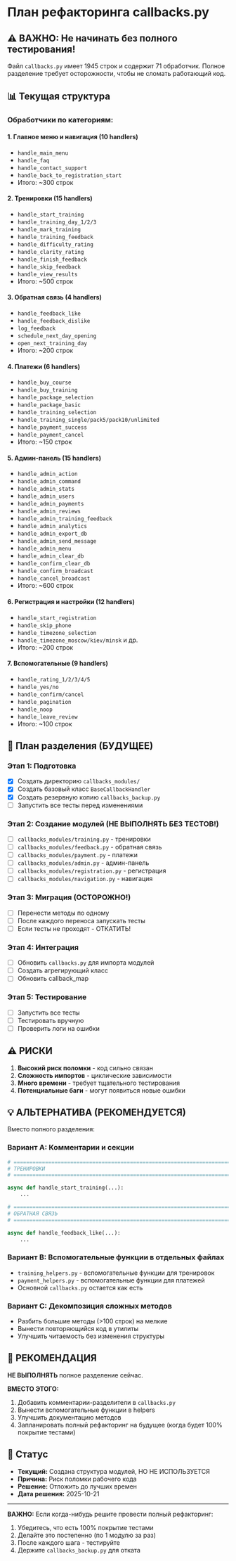 # План рефакторинга callbacks.py

## ⚠️ ВАЖНО: Не начинать без полного тестирования!

Файл `callbacks.py` имеет 1945 строк и содержит 71 обработчик.
Полное разделение требует осторожности, чтобы не сломать работающий код.

## 📊 Текущая структура

### Обработчики по категориям:

#### 1. Главное меню и навигация (10 handlers)
- `handle_main_menu`
- `handle_faq`
- `handle_contact_support`
- `handle_back_to_registration_start`
- Итого: ~300 строк

#### 2. Тренировки (15 handlers)
- `handle_start_training`
- `handle_training_day_1/2/3`
- `handle_mark_training`
- `handle_training_feedback`
- `handle_difficulty_rating`
- `handle_clarity_rating`
- `handle_finish_feedback`
- `handle_skip_feedback`
- `handle_view_results`
- Итого: ~500 строк

#### 3. Обратная связь (4 handlers)
- `handle_feedback_like`
- `handle_feedback_dislike`
- `log_feedback`
- `schedule_next_day_opening`
- `open_next_training_day`
- Итого: ~200 строк

#### 4. Платежи (6 handlers)
- `handle_buy_course`
- `handle_buy_training`
- `handle_package_selection`
- `handle_package_basic`
- `handle_training_selection`
- `handle_training_single/pack5/pack10/unlimited`
- `handle_payment_success`
- `handle_payment_cancel`
- Итого: ~150 строк

#### 5. Админ-панель (15 handlers)
- `handle_admin_action`
- `handle_admin_command`
- `handle_admin_stats`
- `handle_admin_users`
- `handle_admin_payments`
- `handle_admin_reviews`
- `handle_admin_training_feedback`
- `handle_admin_analytics`
- `handle_admin_export_db`
- `handle_admin_send_message`
- `handle_admin_menu`
- `handle_admin_clear_db`
- `handle_confirm_clear_db`
- `handle_confirm_broadcast`
- `handle_cancel_broadcast`
- Итого: ~600 строк

#### 6. Регистрация и настройки (12 handlers)
- `handle_start_registration`
- `handle_skip_phone`
- `handle_timezone_selection`
- `handle_timezone_moscow/kiev/minsk` и др.
- Итого: ~200 строк

#### 7. Вспомогательные (9 handlers)
- `handle_rating_1/2/3/4/5`
- `handle_yes/no`
- `handle_confirm/cancel`
- `handle_pagination`
- `handle_noop`
- `handle_leave_review`
- Итого: ~100 строк

## 🎯 План разделения (БУДУЩЕЕ)

### Этап 1: Подготовка
- [x] Создать директорию `callbacks_modules/`
- [x] Создать базовый класс `BaseCallbackHandler`
- [x] Создать резервную копию `callbacks_backup.py`
- [ ] Запустить все тесты перед изменениями

### Этап 2: Создание модулей (НЕ ВЫПОЛНЯТЬ БЕЗ ТЕСТОВ!)
- [ ] `callbacks_modules/training.py` - тренировки
- [ ] `callbacks_modules/feedback.py` - обратная связь
- [ ] `callbacks_modules/payment.py` - платежи
- [ ] `callbacks_modules/admin.py` - админ-панель
- [ ] `callbacks_modules/registration.py` - регистрация
- [ ] `callbacks_modules/navigation.py` - навигация

### Этап 3: Миграция (ОСТОРОЖНО!)
- [ ] Перенести методы по одному
- [ ] После каждого переноса запускать тесты
- [ ] Если тесты не проходят - ОТКАТИТЬ!

### Этап 4: Интеграция
- [ ] Обновить `callbacks.py` для импорта модулей
- [ ] Создать агрегирующий класс
- [ ] Обновить callback_map

### Этап 5: Тестирование
- [ ] Запустить все тесты
- [ ] Тестировать вручную
- [ ] Проверить логи на ошибки

## ⚠️ РИСКИ

1. **Высокий риск поломки** - код сильно связан
2. **Сложность импортов** - циклические зависимости
3. **Много времени** - требует тщательного тестирования
4. **Потенциальные баги** - могут появиться новые ошибки

## 💡 АЛЬТЕРНАТИВА (РЕКОМЕНДУЕТСЯ)

Вместо полного разделения:

### Вариант A: Комментарии и секции
```python
# ============================================================================
# ТРЕНИРОВКИ
# ============================================================================

async def handle_start_training(...):
    ...

# ============================================================================
# ОБРАТНАЯ СВЯЗЬ
# ============================================================================

async def handle_feedback_like(...):
    ...
```

### Вариант B: Вспомогательные функции в отдельных файлах
- `training_helpers.py` - вспомогательные функции для тренировок
- `payment_helpers.py` - вспомогательные функции для платежей
- Основной `callbacks.py` остается как есть

### Вариант C: Декомпозиция сложных методов
- Разбить большие методы (>100 строк) на мелкие
- Вынести повторяющийся код в утилиты
- Улучшить читаемость без изменения структуры

## 🎯 РЕКОМЕНДАЦИЯ

**НЕ ВЫПОЛНЯТЬ** полное разделение сейчас.

**ВМЕСТО ЭТОГО:**
1. Добавить комментарии-разделители в `callbacks.py`
2. Вынести вспомогательные функции в helpers
3. Улучшить документацию методов
4. Запланировать полный рефакторинг на будущее (когда будет 100% покрытие тестами)

## 📝 Статус

- **Текущий:** Создана структура модулей, НО НЕ ИСПОЛЬЗУЕТСЯ
- **Причина:** Риск поломки рабочего кода
- **Решение:** Отложить до лучших времен
- **Дата решения:** 2025-10-21

---

**ВАЖНО:** Если когда-нибудь решите провести полный рефакторинг:
1. Убедитесь, что есть 100% покрытие тестами
2. Делайте это постепенно (по 1 модулю за раз)
3. После каждого шага - тестируйте
4. Держите `callbacks_backup.py` для отката


